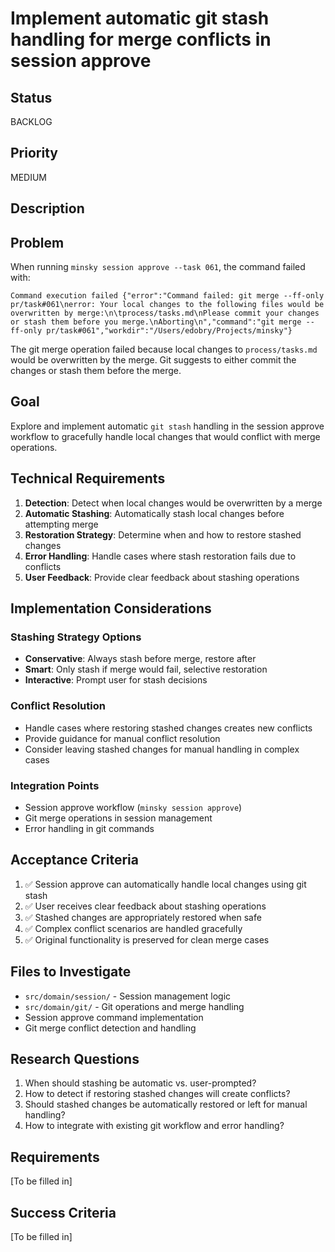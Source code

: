 # Implement automatic git stash handling for merge conflicts in session approve

## Status

BACKLOG

## Priority

MEDIUM

## Description

## Problem

When running `minsky session approve --task 061`, the command failed with:

```
Command execution failed {"error":"Command failed: git merge --ff-only pr/task#061\nerror: Your local changes to the following files would be overwritten by merge:\n\tprocess/tasks.md\nPlease commit your changes or stash them before you merge.\nAborting\n","command":"git merge --ff-only pr/task#061","workdir":"/Users/edobry/Projects/minsky"}
```

The git merge operation failed because local changes to `process/tasks.md` would be overwritten by the merge. Git suggests to either commit the changes or stash them before the merge.

## Goal

Explore and implement automatic `git stash` handling in the session approve workflow to gracefully handle local changes that would conflict with merge operations.

## Technical Requirements

1. **Detection**: Detect when local changes would be overwritten by a merge
2. **Automatic Stashing**: Automatically stash local changes before attempting merge
3. **Restoration Strategy**: Determine when and how to restore stashed changes
4. **Error Handling**: Handle cases where stash restoration fails due to conflicts
5. **User Feedback**: Provide clear feedback about stashing operations

## Implementation Considerations

### Stashing Strategy Options

- **Conservative**: Always stash before merge, restore after
- **Smart**: Only stash if merge would fail, selective restoration
- **Interactive**: Prompt user for stash decisions

### Conflict Resolution

- Handle cases where restoring stashed changes creates new conflicts
- Provide guidance for manual conflict resolution
- Consider leaving stashed changes for manual handling in complex cases

### Integration Points

- Session approve workflow (`minsky session approve`)
- Git merge operations in session management
- Error handling in git commands

## Acceptance Criteria

1. ✅ Session approve can automatically handle local changes using git stash
2. ✅ User receives clear feedback about stashing operations
3. ✅ Stashed changes are appropriately restored when safe
4. ✅ Complex conflict scenarios are handled gracefully
5. ✅ Original functionality is preserved for clean merge cases

## Files to Investigate

- `src/domain/session/` - Session management logic
- `src/domain/git/` - Git operations and merge handling
- Session approve command implementation
- Git merge conflict detection and handling

## Research Questions

1. When should stashing be automatic vs. user-prompted?
2. How to detect if restoring stashed changes will create conflicts?
3. Should stashed changes be automatically restored or left for manual handling?
4. How to integrate with existing git workflow and error handling?

## Requirements

[To be filled in]

## Success Criteria

[To be filled in]
